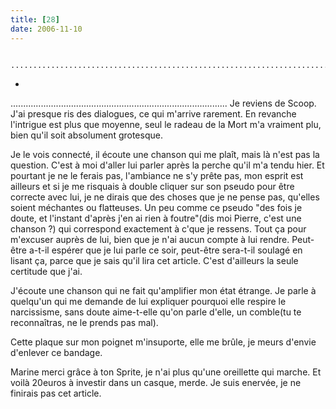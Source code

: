 ```yaml
---
title: [28]
date: 2006-11-10
---
```





                                ......................................................................................
*
......................................................................................
Je reviens de Scoop. J'ai presque ris des dialogues, ce qui m'arrive rarement. En revanche l'intrigue est plus que moyenne, seul le radeau de la Mort m'a vraiment plu, bien qu'il soit absolument grotesque.

Je le vois connecté, il écoute une chanson qui me plaît, mais là n'est pas la question. C'est à moi d'aller lui parler après la perche qu'il m'a tendu hier. Et pourtant je ne le ferais pas, l'ambiance ne s'y prête pas, mon esprit est ailleurs et si je me risquais à double cliquer sur son pseudo pour être correcte avec lui, je ne dirais que des choses que je ne pense pas, qu'elles soient méchantes ou flatteuses.
Un peu comme ce pseudo "des fois je doute, et l'instant d'après j'en ai rien à foutre"(dis moi Pierre, c'est une chanson ?) qui correspond exactement à c'que je ressens. 
Tout ça pour m'excuser auprès de lui, bien que je n'ai aucun compte à lui rendre. Peut-être a-t-il espérer que je lui parle ce soir, peut-être sera-t-il soulagé en lisant ça, parce que je sais qu'il lira cet article. C'est d'ailleurs la seule certitude que j'ai.

J'écoute une chanson qui ne fait qu'amplifier mon état étrange. 
Je parle à quelqu'un qui me demande de lui expliquer pourquoi elle respire le narcissisme, sans doute aime-t-elle qu'on parle d'elle, un comble(tu te reconnaîtras, ne le prends pas mal).

Cette plaque sur mon poignet m'insuporte, elle me brûle, je meurs d'envie d'enlever ce bandage.

Marine merci grâce à ton Sprite, je n'ai plus qu'une oreillette qui marche. Et voilà 20euros à investir dans un casque, merde. Je suis enervée, je ne finirais pas cet article.
            
